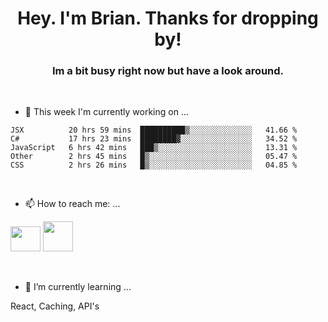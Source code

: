 <H1 align="center">Hey. I'm Brian. Thanks for dropping by!</H1>
<H3 align="center">Im a bit busy right now but have a look around.</H3>
<br/>

- 🔭 This week I'm currently working on ...
<!--START_SECTION:waka-->
```text
JSX          20 hrs 59 mins  ██████████▒░░░░░░░░░░░░░░   41.66 % 
C#           17 hrs 23 mins  ████████▓░░░░░░░░░░░░░░░░   34.52 % 
JavaScript   6 hrs 42 mins   ███▒░░░░░░░░░░░░░░░░░░░░░   13.31 % 
Other        2 hrs 45 mins   █▒░░░░░░░░░░░░░░░░░░░░░░░   05.47 % 
CSS          2 hrs 26 mins   █▒░░░░░░░░░░░░░░░░░░░░░░░   04.85 % 
```
<!--END_SECTION:waka-->
<br/>

- 📫 How to reach me: ...
<p>
  <a href="https://www.linkedin.com/in/brian-appleton/"><img width="48" height="40" src="https://github.com/appleton6509/appleton6509/blob/main/linkedin.png?raw=true"></a>
    <a href="https://github.com/appleton6509"><img width="48" height="48" src="https://github.com/appleton6509/appleton6509/blob/main/github.png?raw=true"></a>
</p>
<br/>

- 🌱 I’m currently learning ...
<p>
React, Caching, API's
</p>


<!--
**appleton6509/appleton6509** is a ✨ _special_ ✨ repository because its `README.md` (this file) appears on your GitHub profile.

Here are some ideas to get you started:


- 👯 I’m looking to collaborate on ...
- 🤔 I’m looking for help with ...
- 💬 Ask me about ...
- 😄 Pronouns: ...
- ⚡ Fun fact: ...
-->
